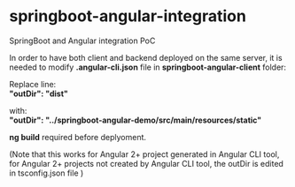 # springboot-angular-integration
SpringBoot and Angular integration PoC

In order to have both client and backend deployed on the same server, it is needed to modify **.angular-cli.json** file in **springboot-angular-client** folder:

Replace line:   
**"outDir": "dist"**  
  
with:   
**"outDir": "../springboot-angular-demo/src/main/resources/static"**  

**ng build** required before deplyoment.

(Note that this works for Angular 2+ project generated in Angular CLI tool, for Angular 2+ projects not created by Angular CLI tool, the outDir is edited in tsconfig.json file )


